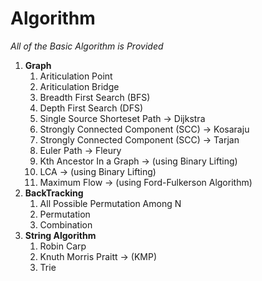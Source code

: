   # Algorithm
*All of the Basic Algorithm is Provided*
<ol>
 <li> <b>Graph</b>
<ol>
  <li> Ariticulation Point </li>
  <li> Ariticulation Bridge </li>
  <li> Breadth First Search (BFS) </li>  
  <li> Depth First Search (DFS) </li>
  <li> Single Source Shorteset Path -> Dijkstra </li>
  <li> Strongly Connected Component (SCC) -> Kosaraju </li>  
  <li> Strongly Connected Component (SCC) -> Tarjan </li>  
  <li> Euler Path -> Fleury  </li> 
  <li> Kth Ancestor In a Graph -> (using Binary Lifting) </li>
  <li> LCA -> (using Binary Lifting) </li> 
  <li> Maximum Flow -> (using Ford-Fulkerson Algorithm) </li>
 </ol>
  </li>
  <li> <b> BackTracking </b>
  <ol>
  <li> All Possible Permutation Among N </li>
  <li> Permutation </li>
  <li> Combination </li>  
 </ol> 
  </li>
  <li> <b> String Algorithm </b>
  <ol>
  <li> Robin Carp </li>
  <li> Knuth Morris Praitt -> (KMP) </li>
  <li> Trie </li>
 </ol> 
  </li>
  </ol>
